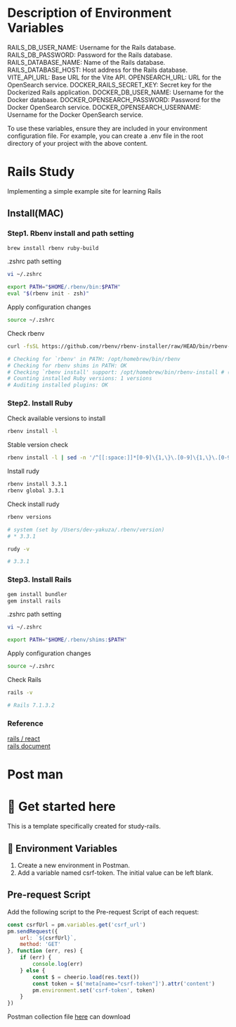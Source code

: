 # Description of Environment Variables

RAILS_DB_USER_NAME: Username for the Rails database.
RAILS_DB_PASSWORD: Password for the Rails database.
RAILS_DATABASE_NAME: Name of the Rails database.
RAILS_DATABASE_HOST: Host address for the Rails database.
VITE_API_URL: Base URL for the Vite API.
OPENSEARCH_URL: URL for the OpenSearch service.
DOCKER_RAILS_SECRET_KEY: Secret key for the Dockerized Rails application.
DOCKER_DB_USER_NAME: Username for the Docker database.
DOCKER_OPENSEARCH_PASSWORD: Password for the Docker OpenSearch service.
DOCKER_OPENSEARCH_USERNAME: Username for the Docker OpenSearch service.

To use these variables, ensure they are included in your environment configuration file. For example, you can create a .env file in the root directory of your project with the above content.

# Rails Study 

Implementing a simple example site for learning Rails

## Install(MAC)

### Step1. Rbenv install and path setting

```bash
brew install rbenv ruby-build
```

.zshrc path setting

```bash
vi ~/.zshrc
```

```bash
export PATH="$HOME/.rbenv/bin:$PATH"
eval "$(rbenv init - zsh)"
```

Apply configuration changes

```bash
source ~/.zshrc
```

Check rbenv

```bash
curl -fsSL https://github.com/rbenv/rbenv-installer/raw/HEAD/bin/rbenv-doctor | bash

# Checking for `rbenv' in PATH: /opt/homebrew/bin/rbenv
# Checking for rbenv shims in PATH: OK
# Checking `rbenv install' support: /opt/homebrew/bin/rbenv-install # (ruby-build 20240501)
# Counting installed Ruby versions: 1 versions
# Auditing installed plugins: OK
```

### Step2. Install Ruby


Check available versions to install

```bash
rbenv install -l
```

Stable version check

```bash
rbenv install -l | sed -n '/^[[:space:]]*[0-9]\{1,\}\.[0-9]\{1,\}\.[0-9]\{1,\}[[:space:]]*$/ h;${g;p;}'
```

Install rudy

```bash
rbenv install 3.3.1
rbenv global 3.3.1
```

Check install rudy

```bash
rbenv versions

# system (set by /Users/dev-yakuza/.rbenv/version)
# * 3.3.1

rudy -v 

# 3.3.1
```

### Step3. Install Rails


```bash
gem install bundler
gem install rails
```

.zshrc path setting

```bash
vi ~/.zshrc
```
```bash
export PATH="$HOME/.rbenv/shims:$PATH"
```

Apply configuration changes

```bash
source ~/.zshrc
```

Check Rails
```bash
rails -v

# Rails 7.1.3.2
```

### Reference 
[rails / react](https://tech.fusic.co.jp/posts/2022-07-07-vite-rails-react/)  
[rails document](https://guides.rubyonrails.org/)

# Post man

# 🚀 Get started here

This is a template specifically created for study-rails.

## 🔖 Environment Variables

1. Create a new environment in Postman.
2. Add a variable named csrf-token. The initial value can be left blank.
    

## Pre-request Script

Add the following script to the Pre-request Script of each request:

``` javascript
const csrfUrl = pm.variables.get('csrf_url')
pm.sendRequest({
    url: `${csrfUrl}`,
    method: 'GET'
}, function (err, res) {
    if (err) {
        console.log(err)
    } else {
        const $ = cheerio.load(res.text())
        const token = $('meta[name="csrf-token"]').attr('content')
        pm.environment.set('csrf-token', token)
    }
})

```

Postman collection file [here](./postman_collection.json) can download
